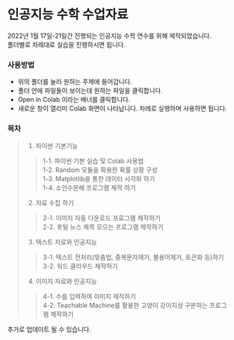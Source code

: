 # 인공지능 수학 수업자료
2022년 1월 17일-21일간 진행되는 인공지능 수학 연수를 위해 제작되었습니다.  
폴더별로 차례대로 실습을 진행하시면 됩니다.  
### 사용방법
- 위의 폴더를 눌러 원하는 주제에 들어갑니다.
- 폴더 안에 파일들이 보이는데 원하는 파일을 클릭합니다.  
- Open in Colab 이라는 배너를 클릭합니다.
- 새로운 창이 열리미 Colab 화면이 나타납니다. 차례로 실행하며 사용하면 됩니다.

### 목차 
> 1. 파이썬 기본기능
> > 1-1. 파이썬 기본 실습 및 Colab 사용법  
> > 1-2. Random 모듈을 확용한 확률 상황 구성   
> > 1-3. Matplotlib을 통한 데이터 시각화 하기  
> > 1-4. 소인수분해 프로그램 제작 하기  
> 2. 자료 수집 하기  
> > 2-1. 이미지 자동 다운로드 프로그램 제작하기  
> > 2-2. 포털 뉴스 제목 모으는 프로그램 제작하기  
> 3. 텍스트 자료와 인공지능
> > 3-1. 텍스트 전처리(맞춤법, 중복문자제거, 불용어제거, 토큰화 등)하기  
> > 3-2. 워드 클라우드 제작하기  
> 4. 이미지 자료와 인공지능  
> > 4-1. 수를 입력하여 이미지 제작하기  
> > 4-2. Teachable Machine를 활용한 고양이 강아지상 구분하는 프로그램 제작하기

   
추가로 업데이트 될 수 있습니다.  
